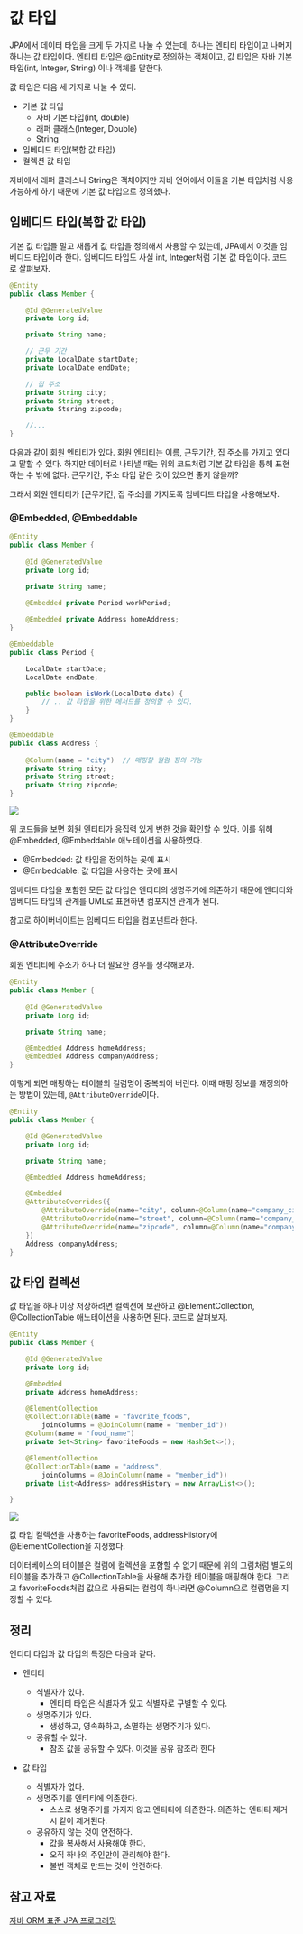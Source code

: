# 값 타입
JPA에서 데이터 타입을 크게 두 가지로 나눌 수 있는데, 하나는 엔티티 타입이고 나머지 하나는 값 타입이다.
엔티티 타입은 @Entity로 정의하는 객체이고, 값 타입은 자바 기본 타입(int, Integer, String) 이나 객체를 말한다.

값 타입은 다음 세 가지로 나눌 수 있다.

- 기본 값 타입
    - 자바 기본 타입(int, double)
    - 래퍼 클래스(Integer, Double)
    - String
- 임베디드 타입(복합 값 타입)
- 컬렉션 값 타입

자바에서 래퍼 클래스나 String은 객체이지만 자바 언어에서 이들을 기본 타입처럼 사용 가능하게 하기 때문에 기본 값 타입으로 정의했다.

## 임베디드 타입(복합 값 타입)
기본 값 타입들 말고 새롭게 값 타입을 정의해서 사용할 수 있는데, JPA에서 이것을 임베디드 타입이라 한다. 
임베디드 타입도 사실 int, Integer처럼 기본 값 타입이다. 코드로 살펴보자.

```java
@Entity
public class Member {

    @Id @GeneratedValue
    private Long id;

    private String name;

    // 근무 기간
    private LocalDate startDate;
    private LocalDate endDate;

    // 집 주소
    private String city;
    private String street;
    private Stsring zipcode;

    //...
}
```
다음과 같이 회원 엔티티가 있다.
회원 엔티티는 이름, 근무기간, 집 주소를 가지고 있다고 말할 수 있다. 하지만 데이터로 나타낼 때는 위의 코드처럼 기본 값 타입을 통해 표현하는 수 밖에 없다. 근무기간, 주소 타입 같은 것이 있으면 좋지 않을까? 

그래서 회원 엔티티가 [근무기간, 집 주소]를 가지도록 임베디드 타입을 사용해보자.

### @Embedded, @Embeddable
```java
@Entity
public class Member {
    
    @Id @GeneratedValue
    private Long id;

    private String name;

    @Embedded private Period workPeriod;
    
    @Embedded private Address homeAddress;
}
```
```java
@Embeddable
public class Period {

    LocalDate startDate;
    LocalDate endDate;

    public boolean isWork(LocalDate date) {
        // .. 값 타입을 위한 메서드를 정의할 수 있다.
    }
}
```
```java
@Embeddable
public class Address {
    
    @Column(name = "city")  // 매핑할 컬럼 정의 가능
    private String city;
    private String street;
    private String zipcode;
}
```

![](/img/embeddedType.png)

위 코드들을 보면 회원 엔티티가 응집력 있게 변한 것을 확인할 수 있다.
이를 위해 @Embedded, @Embeddable 애노테이션을 사용하였다.
- @Embedded: 값 타입을 정의하는 곳에 표시
- @Embeddable: 값 타입을 사용하는 곳에 표시

임베디드 타입을 포함한 모든 값 타입은 엔티티의 생명주기에 의존하기 때문에 엔티티와 임베디드 타입의 관계를 UML로 표현하면 컴포지션 관계가 된다.

참고로 하이버네이트는 임베디드 타입을 컴포넌트라 한다.

### @AttributeOverride
회원 엔티티에 주소가 하나 더 필요한 경우를 생각해보자.
```java
@Entity
public class Member {
    
    @Id @GeneratedValue
    private Long id;

    private String name;

    @Embedded Address homeAddress;
    @Embedded Address companyAddress;
}
```
이렇게 되면 매핑하는 테이블의 컬럼명이 중복되어 버린다. 이때 매핑 정보를 재정의하는 방법이 있는데, `@AttributeOverride`이다.

```java
@Entity
public class Member {

    @Id @GeneratedValue
    private Long id;

    private String name;

    @Embedded Address homeAddress;

    @Embedded
    @AttributeOverrides({
        @AttributeOverride(name="city", column=@Column(name="company_city")),
        @AttributeOverride(name="street", column=@Column(name="company_street")),
        @AttributeOverride(name="zipcode", column=@Column(name="company_zipcode"))
    })
    Address companyAddress;
}
```

## 값 타입 컬렉션
값 타입을 하나 이상 저장하려면 컬렉션에 보관하고 @ElementCollection, @CollectionTable 애노테이션을 사용하면 된다.
코드로 살펴보자.
```java
@Entity
public class Member {

    @Id @GeneratedValue
    private Long id;

    @Embedded
    private Address homeAddress;

    @ElementCollection
    @CollectionTable(name = "favorite_foods",
        joinColumns = @JoinColumn(name = "member_id"))
    @Column(name = "food_name")
    private Set<String> favoriteFoods = new HashSet<>();

    @ElementCollection
    @CollectionTable(name = "address",
        joinColumns = @JoinColumn(name = "member_id"))
    private List<Address> addressHistory = new ArrayList<>();

}
```
![](/img/collectionValueType.png)

값 타입 컬렉션을 사용하는 favoriteFoods, addressHistory에 @ElementCollection을 지정했다.

데이터베이스의 테이블은 컬럼에 컬렉션을 포함할 수 없기 때문에 위의 그림처럼 별도의 테이블을 추가하고 @CollectionTable을 사용해 추가한 테이블을 매핑해야 한다. 그리고 favoriteFoods처럼 값으로 사용되는 컬럼이 하나라면 @Column으로 컬럼명을 지정할 수 있다.

## 정리
엔티티 타입과 값 타입의 특징은 다음과 같다.

- 엔티티
    - 식별자가 있다.
        - 엔티티 타입은 식별자가 있고 식별자로 구별할 수 있다.
    - 생명주기가 있다.
        - 생성하고, 영속화하고, 소멸하는 생명주기가 있다.
    - 공유할 수 있다.
        - 참조 값을 공유할 수 있다. 이것을 공유 참조라 한다

- 값 타입
    - 식별자가 없다.
    - 생명주기를 엔티티에 의존한다.
        - 스스로 생명주기를 가지지 않고 엔티티에 의존한다. 의존하는 엔티티 제거 시 같이 제거된다.
    - 공유하지 않는 것이 안전하다.
        - 값을 복사해서 사용해야 한다.
        - 오직 하나의 주인만이 관리해야 한다.
        - 불변 객체로 만드는 것이 안전하다.


## 참고 자료
[자바 ORM 표준 JPA 프로그래밍](http://www.yes24.com/Product/Goods/19040233)